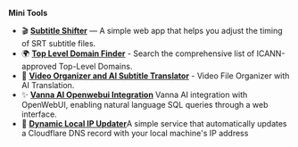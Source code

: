 **Mini Tools**

- 🎬 [**Subtitle Shifter**](https://subtitle-shifter.vercel.app) — A simple web app that helps you adjust the timing of SRT subtitle files.
- 🌍 [**Top Level Domain Finder**](https://tld-finder.vercel.app/) - Search the comprehensive list of ICANN-approved Top-Level Domains.
- 📂 [**Video Organizer and AI Subtitle Translator**](https://github.com/hdytrfli/nichi) - Video File Organizer with AI Translation.
- ✨ [**Vanna AI Openwebui Integration**](https://github.com/hdytrfli/openwebui-vanna-pipeline) Vanna AI integration with OpenWebUI, enabling natural language SQL queries through a web interface.
- 🐋 [**Dynamic Local IP Updater**](https://github.com/hdytrfli/dynamic-local-ip)A simple service that automatically updates a Cloudflare DNS record with your local machine's IP address
